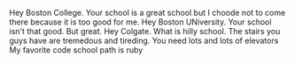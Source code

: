 Hey Boston College. Your school is a great school but I choode not to come there because it is too good for me.
Hey Boston UNiversity. Your school isn't that good. But great.
Hey Colgate. What is hilly school. The stairs you guys have are tremedous and tireding. You need lots and lots of elevators
My favorite code school path is ruby

